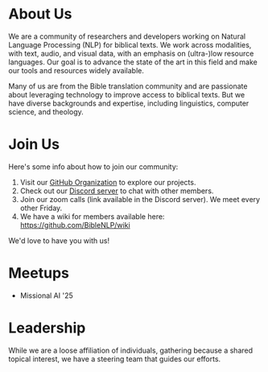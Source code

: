 <script setup>
import { VPTeamMembers } from 'vitepress/theme'

const members = [
  {
    avatar: 'https://avatars.githubusercontent.com/u/8311862?v=4',
    name: 'Joel Mathew',
    org: 'ETEN Innovation Lab',
    links: [
      { icon: 'github', link: 'https://github.com/joelthe1' },
    ]
  },
  {
    avatar: 'https://avatars.githubusercontent.com/u/4253884?v=4',
    name: 'James Cuénod',
    org: 'Seed Company',
    links: [
      { icon: 'github', link: 'https://github.com/jcuenod' },
    ]
  },
  {
    avatar: 'https://avatars.githubusercontent.com/u/3261883?v=4',
    name: 'Damien Daspit',
    org: 'SIL',
    links: [
      { icon: 'github', link: 'https://github.com/ddaspit' },
    ]
  },
  {
    avatar: 'https://avatars.githubusercontent.com/u/4064317?v=4',
    name: 'Ulf Hermjakob',
    org: 'USC',
    links: [
      { icon: 'github', link: 'https://github.com/uhermjakob' },
    ]
  }
]
</script>


# About Us

We are a community of researchers and developers working on Natural Language Processing (NLP) for biblical texts. We work across modalities, with text, audio, and visual data, with an emphasis on (ultra-)low resource languages. Our goal is to advance the state of the art in this field and make our tools and resources widely available.

Many of us are from the Bible translation community and are passionate about leveraging technology to improve access to biblical texts. But we have diverse backgrounds and expertise, including linguistics, computer science, and theology.

# Join Us

Here's some info about how to join our community:

1. Visit our [GitHub Organization](https://github.com/BibleNLP) to explore our projects.
2. Check out our [Discord server](https://discord.gg/sFTarP2mYz) to chat with other members.
3. Join our zoom calls (link available in the Discord server). We meet every other Friday.
4. We have a wiki for members available here: https://github.com/BibleNLP/wiki

We'd love to have you with us!

# Meetups

- Missional AI '25

# Leadership

While we are a loose affiliation of individuals, gathering because a shared topical interest, we have a steering team that guides our efforts.

<VPTeamMembers size="small" :members />